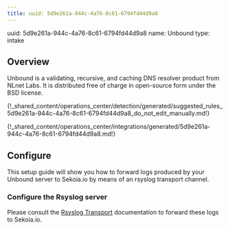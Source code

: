 ```yaml
---
title: uuid: 5d9e261a-944c-4a76-8c61-6794fd44d9a8
---
```


uuid: 5d9e261a-944c-4a76-8c61-6794fd44d9a8
name: Unbound
type: intake

## Overview
Unbound is a validating, recursive, and caching DNS resolver product from NLnet Labs. It is distributed free of charge in open-source form under the BSD license.

{!_shared_content/operations_center/detection/generated/suggested_rules_5d9e261a-944c-4a76-8c61-6794fd44d9a8_do_not_edit_manually.md!}

{!_shared_content/operations_center/integrations/generated/5d9e261a-944c-4a76-8c61-6794fd44d9a8.md!}

## Configure
This setup guide will show you how to forward logs produced by your Unbound server to Sekoia.io by means of an rsyslog transport channel.

### Configure the Rsyslog server
Please consult the [Rsyslog Transport](../../../ingestion_methods/rsyslog/) documentation to forward these logs to Sekoia.io.
